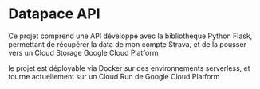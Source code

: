 
# Datapace API

Ce projet comprend une API développé avec la bibliothèque Python Flask, permettant de récupérer la data de mon compte Strava, et de la pousser vers un Cloud Storage Google Cloud Platform

le projet est déployable via Docker sur des environnements serverless, et tourne actuellement sur un Cloud Run de Google Cloud Platform